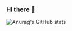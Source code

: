 ### Hi there 👋

![Anurag's GitHub stats](https://github-readme-stats.vercel.app/api?username=Turan52&show_icons=true&theme=radical)
